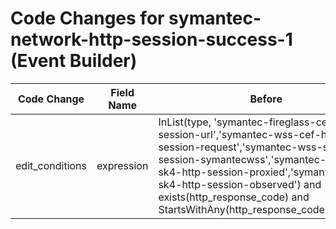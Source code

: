 # Code Changes for symantec-network-http-session-success-1 (Event Builder)

| Code Change | Field Name | Before | After |
|-------------|------------|--------|-------|
| edit_conditions | expression | InList(type, 'symantec-fireglass-cef-http-session-url','symantec-wss-cef-http-session-request','symantec-wss-sk4-http-session-symantecwss','symantec-wss-sk4-http-session-proxied','symantec-wss-sk4-http-session-observed') and exists(http_response_code) and StartsWithAny(http_response_code,'1','2','3') | InList(type, 'symantec-fireglass-cef-http-session-url','symantec-wss-cef-http-session-request','symantec-wss-sk4-http-session-symantecwss','symantec-wss-sk4-http-session-proxied','symantec-wss-sk4-http-session-observed') and StartsWithAny(http_response_code,'1','2','3') |